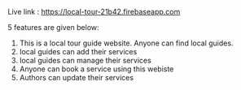 Live link : https://local-tour-21b42.firebaseapp.com


5 features are given below:
1) This is a local tour guide website. Anyone can find local guides.
2) local guides can add their services
3) local guides can manage their services
4) Anyone can book a service using this webiste
5) Authors can update their services
